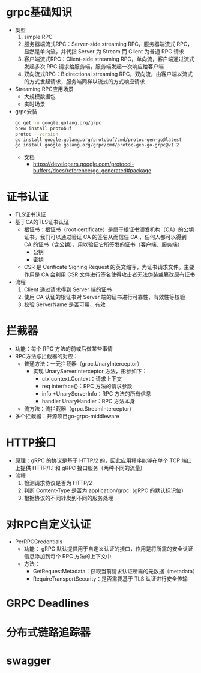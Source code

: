 # grpc基础知识
* 类型
  1. simple RPC
  2. 服务器端流式RPC：Server-side streaming RPC，服务器端流式 RPC，显然是单向流，并代指 Server 为 Stream 而 Client 为普通 RPC 请求
  3. 客户端流式RPC：Client-side streaming RPC，单向流，客户端通过流式发起多次 RPC 请求给服务端，服务端发起一次响应给客户端
  4. 双向流式RPC：Bidirectional streaming RPC，双向流，由客户端以流式的方式发起请求，服务端同样以流式的方式响应请求
* Streaming RPC应用场景
    + 大规模数据包
    + 实时场景
* grpc安装：
  ```bash
  go get -u google.golang.org/grpc
  brew install protobuf
  protoc --version
  go install google.golang.org/protobuf/cmd/protoc-gen-go@latest
  go install google.golang.org/grpc/cmd/protoc-gen-go-grpc@v1.2
  ```  
  + 文档
    - https://developers.google.com/protocol-buffers/docs/reference/go-generated#package

# 证书认证
* TLS证书认证
* 基于CA的TLS证书认证
  + 根证书：根证书（root certificate）是属于根证书颁发机构（CA）的公钥证书。我们可以通过验证 CA 的签名从而信任 CA ，任何人都可以得到 CA 的证书（含公钥），用以验证它所签发的证书（客户端、服务端）
    - 公钥
    - 密钥
  + CSR 是 Cerificate Signing Request 的英文缩写，为证书请求文件。主要作用是 CA 会利用 CSR 文件进行签名使得攻击者无法伪装或篡改原有证书
* 流程
  1. Client 通过请求得到 Server 端的证书
  2. 使用 CA 认证的根证书对 Server 端的证书进行可靠性、有效性等校验
  3. 校验 ServerName 是否可用、有效

# 拦截器
* 功能：每个 RPC 方法的前或后做某些事情
* RPC方法与拦截器的对应：
  + 普通方法：一元拦截器（grpc.UnaryInterceptor）
    - 实现 UnaryServerInterceptor 方法，形参如下：
      - ctx context.Context：请求上下文
      - req interface{}：RPC 方法的请求参数
      - info *UnaryServerInfo：RPC 方法的所有信息
      - handler UnaryHandler：RPC 方法本身
  + 流方法：流拦截器（grpc.StreamInterceptor）
* 多个拦截器：开源项目go-grpc-middleware

# HTTP接口
* 原理：gRPC 的协议是基于 HTTP/2 的，因此应用程序能够在单个 TCP 端口上提供 HTTP/1.1 和 gRPC 接口服务（两种不同的流量）
* 流程
  1. 检测请求协议是否为 HTTP/2
  2. 判断 Content-Type 是否为 application/grpc（gRPC 的默认标识位）
  3. 根据协议的不同转发到不同的服务处理

# 对RPC自定义认证
* PerRPCCredentials
  + 功能： gRPC 默认提供用于自定义认证的接口，作用是将所需的安全认证信息添加到每个 RPC 方法的上下文中
  + 方法：
    - GetRequestMetadata：获取当前请求认证所需的元数据（metadata）
    - RequireTransportSecurity：是否需要基于 TLS 认证进行安全传输

# GRPC Deadlines

# 分布式链路追踪器

# swagger